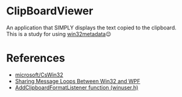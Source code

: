 # ClipBoardViewer
An application that SIMPLY displays the text copied to the clipboard.  
This is a study for using [win32metadata](https://github.com/microsoft/win32metadata)😉
# References
- [microsoft/CsWin32](https://github.com/microsoft/cswin32)
- [Sharing Message Loops Between Win32 and WPF](https://docs.microsoft.com/en-us/dotnet/desktop/wpf/advanced/sharing-message-loops-between-win32-and-wpf?view=netframeworkdesktop-4.8)
- [AddClipboardFormatListener function (winuser.h)](https://docs.microsoft.com/en-us/windows/win32/api/winuser/nf-winuser-addclipboardformatlistener)
